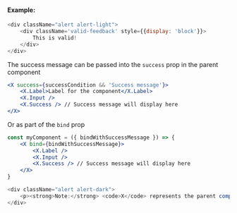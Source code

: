 
#### Example:

```js noeditor
<div className="alert alert-light">
    <div className='valid-feedback' style={{display: 'block'}}>
        This is valid!
    </div>
</div>
```

The success message can be passed into the `success` prop in the parent component

```jsx static
<X success={successCondition && 'Success message'}>
    <X.Label>Label for the component</X.Label>
    <X.Input />
    <X.Success /> // Success message will display here
</X>
```

Or as part of the `bind` prop

```jsx static
const myComponent = ({ bindWithSuccessMessage }) => {
    <X bind={bindWithSuccessMessage}>
        <X.Label />
        <X.Input />
        <X.Success /> // Success message will display here
    </X>
}
```

```js noeditor
<div className="alert alert-dark">
    <p><strong>Note:</strong> <code>X</code> represents the parent component (i.e. <code>Checkbox</code>, <code>Text</code>, <code>FieldSet</code>, etc.)</p>
</div>
```